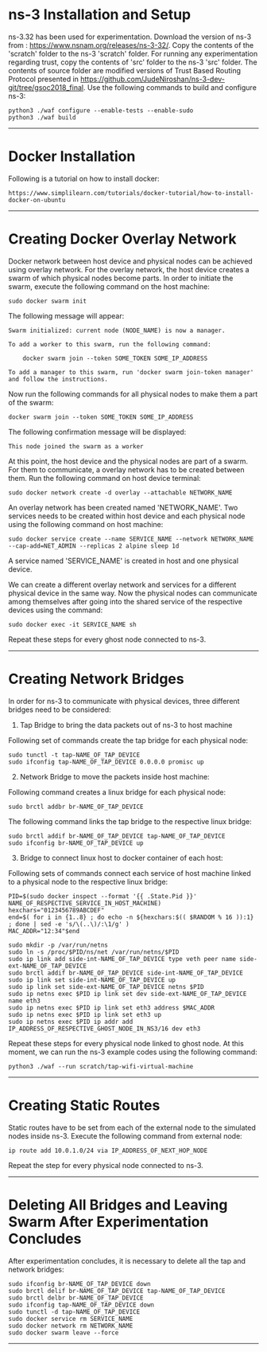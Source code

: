 <h1>ns-3 Installation and Setup</h1>

ns-3.32 has been used for experimentation. Download the version of ns-3 from : https://www.nsnam.org/releases/ns-3-32/.
Copy the contents of the 'scratch' folder to the ns-3 'scratch' folder.
For running any experimentation regarding trust, copy the contents of 'src' folder to the ns-3 'src' folder. The contents of source folder are modified versions of Trust Based Routing Protocol presented in https://github.com/JudeNiroshan/ns-3-dev-git/tree/gsoc2018_final. 
Use the following commands to build and configure ns-3:

	python3 ./waf configure --enable-tests --enable-sudo
	python3 ./waf build

*****************************************************************************************

<h1>Docker Installation</h1>

Following is a tutorial on how to install docker:

	https://www.simplilearn.com/tutorials/docker-tutorial/how-to-install-docker-on-ubuntu
	
******************************************************************************************

<h1>Creating Docker Overlay Network</h1>

Docker network between host device and physical nodes can be achieved using overlay network. For the overlay network, the host device creates a swarm of which physical nodes become parts. In order to initiate the swarm, execute the following command on the host machine:

	sudo docker swarm init

The following message will appear:

	Swarm initialized: current node (NODE_NAME) is now a manager.

	To add a worker to this swarm, run the following command:

		docker swarm join --token SOME_TOKEN SOME_IP_ADDRESS

	To add a manager to this swarm, run 'docker swarm join-token manager' and follow the instructions.

Now run the following commands for all physical nodes to make them a part of the swarm:

	docker swarm join --token SOME_TOKEN SOME_IP_ADDRESS

The following confirmation message will be displayed:

	This node joined the swarm as a worker

At this point, the host device and the physical nodes are part of a swarm. For them to communicate, a overlay network has to be created between them. Run the following command on host device terminal:

	sudo docker network create -d overlay --attachable NETWORK_NAME

An overlay network has been created named 'NETWORK_NAME'. Two services needs to be created within host device and each physical node using the following command on host machine:

	sudo docker service create --name SERVICE_NAME --network NETWORK_NAME --cap-add=NET_ADMIN --replicas 2 alpine sleep 1d

A service named 'SERVICE_NAME' is created in host and one physical device.

We can create a different overlay network and services for a different physical device in the same way. Now the physical nodes can communicate among themselves after going into the shared service of the respective devices using the command:

	sudo docker exec -it SERVICE_NAME sh
 
Repeat these steps for every ghost node connected to ns-3.
******************************************************************************************

<h1>Creating Network Bridges</h1>

In order for ns-3 to communicate with physical devices, three different bridges need to be considered:

1. Tap Bridge to bring the data packets out of ns-3 to host machine

Following set of commands create the tap bridge for each physical node:

	sudo tunctl -t tap-NAME_OF_TAP_DEVICE
	sudo ifconfig tap-NAME_OF_TAP_DEVICE 0.0.0.0 promisc up

2. Network Bridge to move the packets inside host machine:

Following command creates a linux bridge for each physical node:
	
	sudo brctl addbr br-NAME_OF_TAP_DEVICE

The following command links the tap bridge to the respective linux bridge:
	
	sudo brctl addif br-NAME_OF_TAP_DEVICE tap-NAME_OF_TAP_DEVICE
	sudo ifconfig br-NAME_OF_TAP_DEVICE up

3. Bridge to connect linux host to docker container of each host:

Following sets of commands connect each service of host machine linked to a physical node to the respective linux bridge:

	PID=$(sudo docker inspect --format '{{ .State.Pid }}' NAME_OF_RESPECTIVE_SERVICE_IN_HOST_MACHINE)
	hexchars="0123456789ABCDEF"
	end=$( for i in {1..8} ; do echo -n ${hexchars:$(( $RANDOM % 16 )):1} ; done | sed -e 's/\(..\)/:\1/g' )
	MAC_ADDR="12:34"$end

	sudo mkdir -p /var/run/netns
	sudo ln -s /proc/$PID/ns/net /var/run/netns/$PID
	sudo ip link add side-int-NAME_OF_TAP_DEVICE type veth peer name side-ext-NAME_OF_TAP_DEVICE
	sudo brctl addif br-NAME_OF_TAP_DEVICE side-int-NAME_OF_TAP_DEVICE
	sudo ip link set side-int-NAME_OF_TAP_DEVICE up
	sudo ip link set side-ext-NAME_OF_TAP_DEVICE netns $PID
	sudo ip netns exec $PID ip link set dev side-ext-NAME_OF_TAP_DEVICE name eth3
	sudo ip netns exec $PID ip link set eth3 address $MAC_ADDR
	sudo ip netns exec $PID ip link set eth3 up
	sudo ip netns exec $PID ip addr add IP_ADDRESS_OF_RESPECTIVE_GHOST_NODE_IN_NS3/16 dev eth3
	
Repeat these steps for every physical node linked to ghost node. At this moment, we can run the ns-3 example codes using the following command: 

	python3 ./waf --run scratch/tap-wifi-virtual-machine

******************************************************************************************

<h1>Creating Static Routes</h1>
Static routes have to be set from each of the external node to the simulated nodes inside ns-3. Execute the following command from external node:

	ip route add 10.0.1.0/24 via IP_ADDRESS_OF_NEXT_HOP_NODE
 
Repeat the step for every physical node connected to ns-3.
******************************************************************************************

<h1>Deleting All Bridges and Leaving Swarm After Experimentation Concludes</h1>

After experimentation concludes, it is necessary to delete all the tap and network bridges:

	sudo ifconfig br-NAME_OF_TAP_DEVICE down
	sudo brctl delif br-NAME_OF_TAP_DEVICE tap-NAME_OF_TAP_DEVICE
	sudo brctl delbr br-NAME_OF_TAP_DEVICE
	sudo ifconfig tap-NAME_OF_TAP_DEVICE down
	sudo tunctl -d tap-NAME_OF_TAP_DEVICE
	sudo docker service rm SERVICE_NAME
	sudo docker network rm NETWORK_NAME
	sudo docker swarm leave --force
	
******************************************************************************************




























